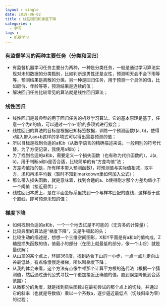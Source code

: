 ```yaml
---
layout : single
date: 2019-06-02
title : 线性回归和梯度下降
categories : 
  - 学习
tags : 
  - 机器学习
---
```


### 有监督学习的两种主要任务（分类和回归）
- 有监督机器学习任务主要分为两种，一种是分类任务，一般是通过学习算法实现对未知数据的分类甄别，比如判断是男性还是女性，预测明天会不会下雨等等，预测结果是离散的分类。另一种是回归任务，用于预测一个具体的值，比如房价、年龄等等，预测结果是连续的值；
- 解决回归任务比较常见的算法就是线性回归算法；

### 线性回归
- 线性回归是最典型的用于回归任务的机器学习算法。它的基本原理是基于，任意一个为n的值，可以通过一个n-1阶的多项式进行拟合；
- 线性回归的算法的目标是根据已知标签数据，训练一个预测函数f(a, b)，使得x输入带入ax+b这样的多项式可以得出需要预测的值；
- 所以目标是找到合适的a和b（从数学语言的精确描述来说，一般用别的符号代替，为了方便记录，我使用a和b）；
- 为了找到合适的a和b，需要定义一个损失函数（也有称为代价函数的），J(a, b)，用于判断a和b是否合适，比较简单的有“方差均值”法；
- 方差均值指的是，所有样本带入预测函数f，将预测值与实际值相减，取平方，求和再求平均数（暂时不知到markdown里如何加入公式）；
- 那么带入损失函数，就是意味着，找到合适的a、b使得刚才那个方差均值小于一个阈值（接近最优）；
- 线性回归本质上，是在平面坐标系里找到一个与样本匹配的直线，这样基于这个直线，即可预测未知的值；

### 梯度下降
- 如何找到合适的a和b，一个一个地去试是不可能的（无穷多的计算量）；
- 比较典型的算法是“梯度下降”，又是牛顿起的头；
- 比较生动的描述是，想想一个三维空间图形，X和Y平面是有a和b的值构成，Z轴是损失函数的值，值最小的部分（在图上就最低的部分，像一个山谷）就是最优解；
- 从山顶的某个点上，环顾360度，找到适合下山的一小步，一点一点儿走向山谷最低处，有点像慢慢走楼梯，所以叫梯度下降；
- 从我的体会来看，这个方法有点像牛顿那个计算平方根的迭代法（根据一个猜测值，然后通过迭代公式寻找一个更加接近正确值的值，直到误差降低到合适范围）；
- 从微积分的角度，就是找到损失函数J在最初尝试的那个点上的切线，并通过它的斜率（也就是导数值）乘以一个系数a，逐步逼近最低点（切线斜率为零）的过程；